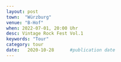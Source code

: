 ```yaml
---
layout: post
town:  "Würzburg"
venue: "B-Hof"
when: 2022-07-01, 20:00 Uhr
desc: Vintage Rock Fest Vol.1
keywords: "Tour"
category: tour
date:   2020-10-28 		#publication date
---
```


